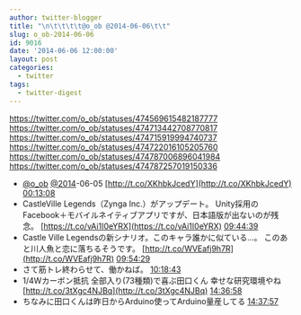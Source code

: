```yaml
---
author: twitter-blogger
title: "\n\t\t\t\t@o_ob @2014-06-06\t\t"
slug: o_ob-2014-06-06
id: 9016
date: '2014-06-06 12:00:00'
layout: post
categories:
  - twitter
tags:
  - twitter-digest
---
```


https://twitter.com/o_ob/statuses/474569615482187777 https://twitter.com/o_ob/statuses/474713442708770817 https://twitter.com/o_ob/statuses/474715919994740737 https://twitter.com/o_ob/statuses/474722016105205760 https://twitter.com/o_ob/statuses/474787006896041984 https://twitter.com/o_ob/statuses/474787257019150336  

*   [@o_ob](https://twitter.com/o_ob) [@2014](https://twitter.com/2014)-06-05 [http://t.co/XKhbkJcedY](http://t.co/XKhbkJcedY) [00:13:08](https://twitter.com/o_ob/statuses/474569615482187777)
*   CastleVille Legends（Zynga Inc.）がアップデート。 Unity採用のFacebook＋モバイルネイティブアプリですが、日本語版が出ないのが残念。 [https://t.co/vAi1I0eYRX](https://t.co/vAi1I0eYRX) [09:44:39](https://twitter.com/o_ob/statuses/474713442708770817)
*   Castle Ville Legendsの新シナリオ。このキャラ誰かに似ている...。 このあと川人魚と恋に落ちるそうです。 [http://t.co/WVEafj9h7R](http://t.co/WVEafj9h7R) [09:54:29](https://twitter.com/o_ob/statuses/474715919994740737)
*   さて筋トレ終わらせて、働かねば。 [10:18:43](https://twitter.com/o_ob/statuses/474722016105205760)
*   1/4Wカーボン抵抗 全部入り(73種類)で喜ぶ田口くん 幸せな研究環境やね [http://t.co/3tXgc4NJBq](http://t.co/3tXgc4NJBq) [14:36:58](https://twitter.com/o_ob/statuses/474787006896041984)
*   ちなみに田口くんは昨日からArduino使ってArduino量産してる [14:37:57](https://twitter.com/o_ob/statuses/474787257019150336)
